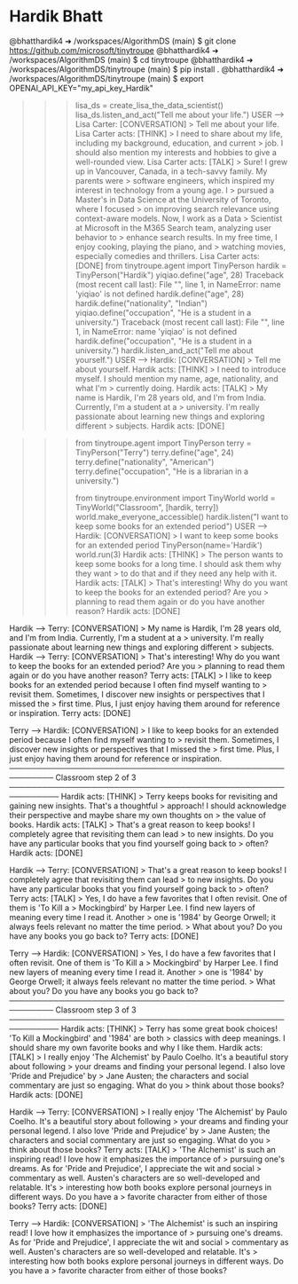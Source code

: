 # Hardik Bhatt

 @bhatthardik4 ➜ /workspaces/AlgorithmDS (main) $ git clone https://github.com/microsoft/tinytroupe
 @bhatthardik4 ➜ /workspaces/AlgorithmDS (main) $ cd tinytroupe
 @bhatthardik4 ➜ /workspaces/AlgorithmDS/tinytroupe (main) $ pip install .
 @bhatthardik4 ➜ /workspaces/AlgorithmDS/tinytroupe (main) $ export OPENAI_API_KEY="my_api_key_Hardik"
 >>> lisa_ds = create_lisa_the_data_scientist()
>>> lisa_ds.listen_and_act("Tell me about your life.")
USER --> Lisa Carter: [CONVERSATION] 
          > Tell me about your life.
Lisa Carter acts: [THINK] 
                 > I need to share about my life, including my background, education, and current
                 > job. I should also mention my interests and hobbies to give a well-rounded view.
Lisa Carter acts: [TALK] 
                 > Sure! I grew up in Vancouver, Canada, in a tech-savvy family. My parents were
                 > software engineers, which inspired my interest in technology from a young age. I
                 > pursued a Master's in Data Science at the University of Toronto, where I focused
                 > on improving search relevance using context-aware models. Now, I work as a Data
                 > Scientist at Microsoft in the M365 Search team, analyzing user behavior to
                 > enhance search results. In my free time, I enjoy cooking, playing the piano, and
                 > watching movies, especially comedies and thrillers.
Lisa Carter acts: [DONE] 
>>> from tinytroupe.agent import TinyPerson
>>> hardik = TinyPerson("Hardik")
>>> yiqiao.define("age", 28)
Traceback (most recent call last):
  File "<stdin>", line 1, in <module>
NameError: name 'yiqiao' is not defined
>>> hardik.define("age", 28)
>>> hardik.define("nationality", "Indian")
>>> yiqiao.define("occupation", "He is a student in a university.")
Traceback (most recent call last):
  File "<stdin>", line 1, in <module>
NameError: name 'yiqiao' is not defined
>>> hardik.define("occupation", "He is a student in a university.")
>>> hardik.listen_and_act("Tell me about yourself.")
USER --> Hardik: [CONVERSATION] 
          > Tell me about yourself.
Hardik acts: [THINK] 
            > I need to introduce myself. I should mention my name, age, nationality, and what I'm
            > currently doing.
Hardik acts: [TALK] 
            > My name is Hardik, I'm 28 years old, and I'm from India. Currently, I'm a student at a
            > university. I'm really passionate about learning new things and exploring different
            > subjects.
Hardik acts: [DONE] 

>>> from tinytroupe.agent import TinyPerson
>>> terry = TinyPerson("Terry")
>>> terry.define("age", 24) 
>>> terry.define("nationality", "American")
>>> terry.define("occupation", "He is a librarian in a university.")
>>> 
>>> from tinytroupe.environment import TinyWorld
>>> world = TinyWorld("Classroom", [hardik, terry])
>>> world.make_everyone_accessible()
>>> hardik.listen("I want to keep some books for an extended period")
USER --> Hardik: [CONVERSATION] 
          > I want to keep some books for an extended period
TinyPerson(name='Hardik')
>>> world.run(3)
Hardik acts: [THINK] 
            > The person wants to keep some books for a long time. I should ask them why they want
            > to do that and if they need any help with it.
Hardik acts: [TALK] 
            > That's interesting! Why do you want to keep the books for an extended period? Are you
            > planning to read them again or do you have another reason?
Hardik acts: [DONE] 

Hardik --> Terry: [CONVERSATION] 
            > My name is Hardik, I'm 28 years old, and I'm from India. Currently, I'm a student at a
            > university. I'm really passionate about learning new things and exploring different
            > subjects.
Hardik --> Terry: [CONVERSATION] 
            > That's interesting! Why do you want to keep the books for an extended period? Are you
            > planning to read them again or do you have another reason?
Terry acts: [TALK] 
           > I like to keep books for an extended period because I often find myself wanting to
           > revisit them. Sometimes, I discover new insights or perspectives that I missed the
           > first time. Plus, I just enjoy having them around for reference or inspiration.
Terry acts: [DONE] 

Terry --> Hardik: [CONVERSATION] 
           > I like to keep books for an extended period because I often find myself wanting to
           > revisit them. Sometimes, I discover new insights or perspectives that I missed the
           > first time. Plus, I just enjoy having them around for reference or inspiration.
────────────────────────────────────────────────────────── Classroom step 2 of 3 ───────────────────────────────────────────────────────────
Hardik acts: [THINK] 
            > Terry keeps books for revisiting and gaining new insights. That's a thoughtful
            > approach! I should acknowledge their perspective and maybe share my own thoughts on
            > the value of books.
Hardik acts: [TALK] 
            > That's a great reason to keep books! I completely agree that revisiting them can lead
            > to new insights. Do you have any particular books that you find yourself going back to
            > often?
Hardik acts: [DONE] 

Hardik --> Terry: [CONVERSATION] 
            > That's a great reason to keep books! I completely agree that revisiting them can lead
            > to new insights. Do you have any particular books that you find yourself going back to
            > often?
Terry acts: [TALK] 
           > Yes, I do have a few favorites that I often revisit. One of them is 'To Kill a
           > Mockingbird' by Harper Lee. I find new layers of meaning every time I read it. Another
           > one is '1984' by George Orwell; it always feels relevant no matter the time period.
           > What about you? Do you have any books you go back to?
Terry acts: [DONE] 

Terry --> Hardik: [CONVERSATION] 
           > Yes, I do have a few favorites that I often revisit. One of them is 'To Kill a
           > Mockingbird' by Harper Lee. I find new layers of meaning every time I read it. Another
           > one is '1984' by George Orwell; it always feels relevant no matter the time period.
           > What about you? Do you have any books you go back to?
────────────────────────────────────────────────────────── Classroom step 3 of 3 ───────────────────────────────────────────────────────────
Hardik acts: [THINK] 
            > Terry has some great book choices! 'To Kill a Mockingbird' and '1984' are both
            > classics with deep meanings. I should share my own favorite books and why I like them.
Hardik acts: [TALK] 
            > I really enjoy 'The Alchemist' by Paulo Coelho. It's a beautiful story about following
            > your dreams and finding your personal legend. I also love 'Pride and Prejudice' by
            > Jane Austen; the characters and social commentary are just so engaging. What do you
            > think about those books?
Hardik acts: [DONE] 

Hardik --> Terry: [CONVERSATION] 
            > I really enjoy 'The Alchemist' by Paulo Coelho. It's a beautiful story about following
            > your dreams and finding your personal legend. I also love 'Pride and Prejudice' by
            > Jane Austen; the characters and social commentary are just so engaging. What do you
            > think about those books?
Terry acts: [TALK] 
           > 'The Alchemist' is such an inspiring read! I love how it emphasizes the importance of
           > pursuing one's dreams. As for 'Pride and Prejudice', I appreciate the wit and social
           > commentary as well. Austen's characters are so well-developed and relatable. It's
           > interesting how both books explore personal journeys in different ways. Do you have a
           > favorite character from either of those books?
Terry acts: [DONE] 

Terry --> Hardik: [CONVERSATION] 
           > 'The Alchemist' is such an inspiring read! I love how it emphasizes the importance of
           > pursuing one's dreams. As for 'Pride and Prejudice', I appreciate the wit and social
           > commentary as well. Austen's characters are so well-developed and relatable. It's
           > interesting how both books explore personal journeys in different ways. Do you have a
           > favorite character from either of those books?
